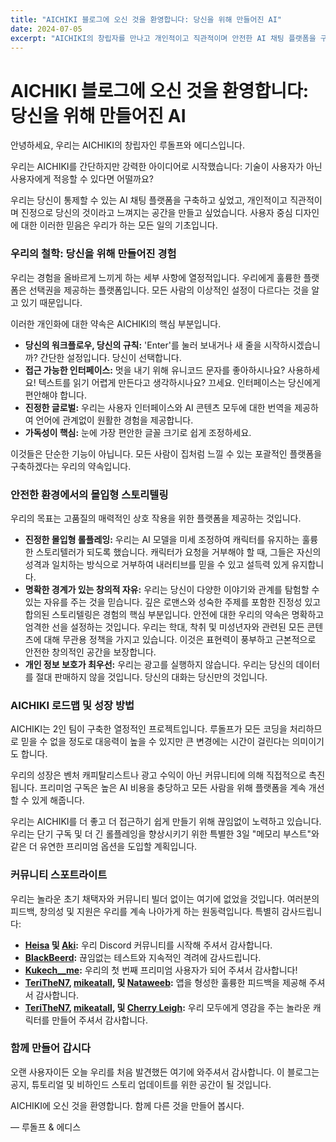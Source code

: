 ```yaml
---
title: "AICHIKI 블로그에 오신 것을 환영합니다: 당신을 위해 만들어진 AI"
date: 2024-07-05
excerpt: "AICHIKI의 창립자를 만나고 개인적이고 직관적이며 안전한 AI 채팅 플랫폼을 구축하기 위한 사용자 중심 철학에 대해 알아보세요."
---
```


# AICHIKI 블로그에 오신 것을 환영합니다: 당신을 위해 만들어진 AI

안녕하세요, 우리는 AICHIKI의 창립자인 루돌프와 에디스입니다.

우리는 AICHIKI를 간단하지만 강력한 아이디어로 시작했습니다: 기술이 사용자가 아닌 사용자에게 적응할 수 있다면 어떨까요?

우리는 당신이 통제할 수 있는 AI 채팅 플랫폼을 구축하고 싶었고, 개인적이고 직관적이며 진정으로 당신의 것이라고 느껴지는 공간을 만들고 싶었습니다. 사용자 중심 디자인에 대한 이러한 믿음은 우리가 하는 모든 일의 기초입니다.

### 우리의 철학: 당신을 위해 만들어진 경험

우리는 경험을 올바르게 느끼게 하는 세부 사항에 열정적입니다. 우리에게 훌륭한 플랫폼은 선택권을 제공하는 플랫폼입니다. 모든 사람의 이상적인 설정이 다르다는 것을 알고 있기 때문입니다.

이러한 개인화에 대한 약속은 AICHIKI의 핵심 부분입니다.

- **당신의 워크플로우, 당신의 규칙:** 'Enter'를 눌러 보내거나 새 줄을 시작하시겠습니까? 간단한 설정입니다. 당신이 선택합니다.
- **접근 가능한 인터페이스:** 멋을 내기 위해 유니코드 문자를 좋아하시나요? 사용하세요! 텍스트를 읽기 어렵게 만든다고 생각하시나요? 끄세요. 인터페이스는 당신에게 편안해야 합니다.
- **진정한 글로벌:** 우리는 사용자 인터페이스와 AI 콘텐츠 모두에 대한 번역을 제공하여 언어에 관계없이 원활한 경험을 제공합니다.
- **가독성이 핵심:** 눈에 가장 편안한 글꼴 크기로 쉽게 조정하세요.

이것들은 단순한 기능이 아닙니다. 모든 사람이 집처럼 느낄 수 있는 포괄적인 플랫폼을 구축하겠다는 우리의 약속입니다.

### 안전한 환경에서의 몰입형 스토리텔링

우리의 목표는 고품질의 매력적인 상호 작용을 위한 플랫폼을 제공하는 것입니다.

- **진정한 몰입형 롤플레잉:** 우리는 AI 모델을 미세 조정하여 캐릭터를 유지하는 훌륭한 스토리텔러가 되도록 했습니다. 캐릭터가 요청을 거부해야 할 때, 그들은 자신의 성격과 일치하는 방식으로 거부하여 내러티브를 믿을 수 있고 설득력 있게 유지합니다.
- **명확한 경계가 있는 창의적 자유:** 우리는 당신이 다양한 이야기와 관계를 탐험할 수 있는 자유를 주는 것을 믿습니다. 깊은 로맨스와 성숙한 주제를 포함한 진정성 있고 합의된 스토리텔링은 경험의 핵심 부분입니다. 안전에 대한 우리의 약속은 명확하고 엄격한 선을 설정하는 것입니다. 우리는 학대, 착취 및 미성년자와 관련된 모든 콘텐츠에 대해 무관용 정책을 가지고 있습니다. 이것은 표현력이 풍부하고 근본적으로 안전한 창의적인 공간을 보장합니다.
- **개인 정보 보호가 최우선:** 우리는 광고를 실행하지 않습니다. 우리는 당신의 데이터를 절대 판매하지 않을 것입니다. 당신의 대화는 당신만의 것입니다.

### AICHIKI 로드맵 및 성장 방법

AICHIKI는 2인 팀이 구축한 열정적인 프로젝트입니다. 루돌프가 모든 코딩을 처리하므로 믿을 수 없을 정도로 대응력이 높을 수 있지만 큰 변경에는 시간이 걸린다는 의미이기도 합니다.

우리의 성장은 벤처 캐피탈리스트나 광고 수익이 아닌 커뮤니티에 의해 직접적으로 촉진됩니다. 프리미엄 구독은 높은 AI 비용을 충당하고 모든 사람을 위해 플랫폼을 계속 개선할 수 있게 해줍니다.

우리는 AICHIKI를 더 좋고 더 접근하기 쉽게 만들기 위해 끊임없이 노력하고 있습니다. 우리는 단기 구독 및 더 긴 롤플레잉을 향상시키기 위한 특별한 3일 "메모리 부스트"와 같은 더 유연한 프리미엄 옵션을 도입할 계획입니다.

### 커뮤니티 스포트라이트

우리는 놀라운 초기 채택자와 커뮤니티 빌더 없이는 여기에 없었을 것입니다. 여러분의 피드백, 창의성 및 지원은 우리를 계속 나아가게 하는 원동력입니다. 특별히 감사드립니다:

- **[Heisa](https://aichiki.ai/profile?userId=aced8fea-76b7-4278-b743-3b424ada61c8) 및 [Aki](https://aichiki.ai/profile?userId=a4d60c5f-f24f-43de-8a25-da225c1107af):** 우리 Discord 커뮤니티를 시작해 주셔서 감사합니다.
- **[BlackBeerd](https://aichiki.ai/profile?userId=3b7b206e-8d70-45a3-8c45-9fed38fb58b3):** 끊임없는 테스트와 지속적인 격려에 감사드립니다.
- **[Kukech__me](https://aichiki.ai/profile?userId=c8f84742-5b50-47ab-b0b2-9a6af45fa96f):** 우리의 첫 번째 프리미엄 사용자가 되어 주셔서 감사합니다!
- **[TeriTheN7](https://aichiki.ai/profile?userId=56b91c7e-797a-4cd7-9b1a-49ce111c9578), [mikeatall](https://aichiki.ai/profile?userId=f2fd9436-4e33-4e6d-b5af-bda9e33397ff), 및 [Nataweeb](https://aichiki.ai/profile?userId=bc66bcf0-e0d6-4774-b5ad-eca7b72888b4):** 앱을 형성한 훌륭한 피드백을 제공해 주셔서 감사합니다.
- **[TeriTheN7](https://aichiki.ai/profile?userId=56b91c7e-797a-4cd7-9b1a-49ce111c9578), [mikeatall](https://aichiki.ai/profile?userId=f2fd9436-4e33-4e6d-b5af-bda9e33397ff), 및 [Cherry Leigh](https://aichiki.ai/profile?userId=46a6b26a-dbd0-4fc2-b640-c3294d068808):** 우리 모두에게 영감을 주는 놀라운 캐릭터를 만들어 주셔서 감사합니다.

### 함께 만들어 갑시다

오랜 사용자이든 오늘 우리를 처음 발견했든 여기에 와주셔서 감사합니다. 이 블로그는 공지, 튜토리얼 및 비하인드 스토리 업데이트를 위한 공간이 될 것입니다.

AICHIKI에 오신 것을 환영합니다. 함께 다른 것을 만들어 봅시다.

— 루돌프 & 에디스